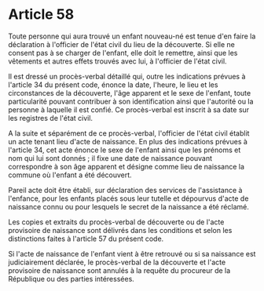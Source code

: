 # Article 58

Toute personne qui aura trouvé un enfant nouveau-né est tenue d'en faire la déclaration à l'officier de l'état civil du lieu de la découverte. Si elle ne consent pas à se charger de l'enfant, elle doit le remettre, ainsi que les vêtements et autres effets trouvés avec lui, à l'officier de l'état civil.

Il est dressé un procès-verbal détaillé qui, outre les indications prévues à l'article 34 du présent code, énonce la date, l'heure, le lieu et les circonstances de la découverte, l'âge apparent et le sexe de l'enfant, toute particularité pouvant contribuer à son identification ainsi que l'autorité ou la personne à laquelle il est confié. Ce procès-verbal est inscrit à sa date sur les registres de l'état civil.

A la suite et séparément de ce procès-verbal, l'officier de l'état civil établit un acte tenant lieu d'acte de naissance. En plus des indications prévues à l'article 34, cet acte énonce le sexe de l'enfant ainsi que les prénoms et nom qui lui sont donnés ; il fixe une date de naissance pouvant correspondre à son âge apparent et désigne comme lieu de naissance la commune où l'enfant a été découvert.

Pareil acte doit être établi, sur déclaration des services de l'assistance à l'enfance, pour les enfants placés sous leur tutelle et dépourvus d'acte de naissance connu ou pour lesquels le secret de la naissance a été réclamé.

Les copies et extraits du procès-verbal de découverte ou de l'acte provisoire de naissance sont délivrés dans les conditions et selon les distinctions faites à l'article 57 du présent code.

Si l'acte de naissance de l'enfant vient à être retrouvé ou si sa naissance est judiciairement déclarée, le procès-verbal de la découverte et l'acte provisoire de naissance sont annulés à la requête du procureur de la République ou des parties intéressées.
